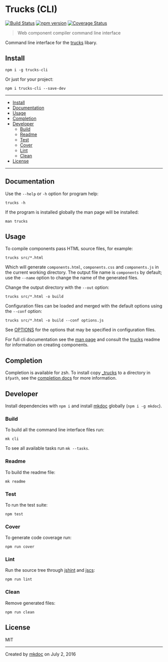 # Trucks (CLI)

[![Build Status](https://travis-ci.org/tmpfs/trucks.svg?v=2)](https://travis-ci.org/tmpfs/trucks)
[![npm version](http://img.shields.io/npm/v/trucks.svg?v=2)](https://npmjs.org/package/trucks)
[![Coverage Status](https://coveralls.io/repos/tmpfs/trucks/badge.svg?branch=master&service=github&v=4)](https://coveralls.io/github/tmpfs/trucks?branch=master)

> Web component compiler command line interface

Command line interface for the [trucks][] libary.

## Install

```
npm i -g trucks-cli
```

Or just for your project:

```
npm i trucks-cli --save-dev
```

---

- [Install](#install)
- [Documentation](#documentation)
- [Usage](#usage)
- [Completion](#completion)
- [Developer](#developer)
  - [Build](#build)
  - [Readme](#readme)
  - [Test](#test)
  - [Cover](#cover)
  - [Lint](#lint)
  - [Clean](#clean)
- [License](#license)

---

## Documentation

Use the `--help` or `-h` option for program help:

```
trucks -h
```

If the program is installed globally the man page will be installed:

```
man trucks
```

## Usage

To compile components pass HTML source files, for example:

```shell
trucks src/*.html
```

Which will generate `components.html`, `components.css` and `components.js` in the current working directory. The output file name is `components` by default; use the `--name` option to change the name of the generated files.

Change the output directory with the `--out` option:

```shell
trucks src/*.html -o build
```

Configuration files can be loaded and merged with the default options using the `--conf` option:

```shell
trucks src/*.html -o build --conf options.js
```

See [OPTIONS](https://github.com/tmpfs/trucks/blob/master/doc/OPTIONS.md) for the options that may be specified in configuration files.

For full cli documentation see the [man page](https://github.com/tmpfs/trucks/blob/master/packages/trucks-cli/doc/man/trucks.1) and consult the [trucks][] readme for information on creating components.

## Completion

Completion is available for zsh. To install copy [_trucks](https://github.com/tmpfs/trucks/blob/master/packages/trucks-cli/doc/zsh/_trucks) to a directory in `$fpath`, see the [completion docs](https://github.com/mkdoc/mkcli#completion) for more information.

## Developer

Install dependencies with `npm i` and install [mkdoc][] globally (`npm i -g mkdoc`).

### Build

To build all the command line interface files run:

```
mk cli
```

To see all available tasks run `mk --tasks`.

### Readme

To build the readme file:

```
mk readme
```

### Test

To run the test suite:

```
npm test
```

### Cover

To generate code coverage run:

```
npm run cover
```

### Lint

Run the source tree through [jshint][] and [jscs][]:

```
npm run lint
```

### Clean

Remove generated files:

```
npm run clean
```

## License

MIT

---

Created by [mkdoc](https://github.com/mkdoc/mkdoc) on July 2, 2016

[trucks]: https://github.com/tmpfs/trucks
[trucks-cli]: https://github.com/tmpfs/trucks/blob/master/packages/trucks-cli
[skatejs]: https://github.com/skatejs/skatejs
[webcomponents]: https://github.com/w3c/webcomponents
[shadow-dom]: https://w3c.github.io/webcomponents/spec/shadow/
[custom-elements]: https://www.w3.org/TR/custom-elements/
[html-imports]: https://w3c.github.io/webcomponents/spec/imports/
[html-templates]: https://html.spec.whatwg.org/multipage/scripting.html#the-template-element
[polymer]: https://www.polymer-project.org/1.0/
[react]: https://facebook.github.io/react/
[react-webcomponents]: https://github.com/facebook/react/issues/5052
[react-integration]: https://github.com/skatejs/react-integration
[csp]: http://content-security-policy.com/
[npm]: https://www.npmjs.com/
[postcss]: https://github.com/postcss/postcss
[mkdoc]: https://github.com/mkdoc/mkdoc
[jshint]: http://jshint.com
[jscs]: http://jscs.info

